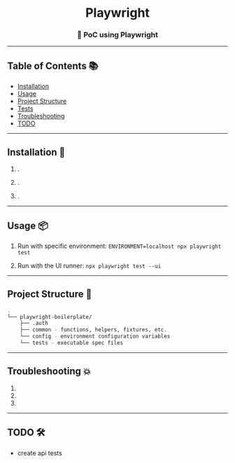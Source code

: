 <div align="center">
<h1 align="center">
<b> Playwright </b>
</h1>

<h3 align="center">📍 PoC using Playwright</h3>
</div>

---

## Table of Contents 📚

-   [Installation](#installation)
-   [Usage](#usage)
-   [Project Structure](#project-structure)
-   [Tests](#tests)
-   [Troubleshooting](#troubleshooting)
-   [TODO](#todo)

---

## Installation 🚀

1. .

2. .

3. .

---

## Usage 📦

1. Run with specific environment:
   `ENVIRONMENT=localhost npx playwright test`

2. Run with the UI runner:
   `npx playwright test --ui`

---

## Project Structure 🌲

```bash
.
└── playwright-boilerplate/
    ├── .auth
    ├── common - functions, helpers, fixtures, etc.
    └── config - environment configuration variables
    └── tests - executable spec files

```

---

## Troubleshooting 💥

1.

2.

3.

---

## TODO 🛠

-   create api tests
